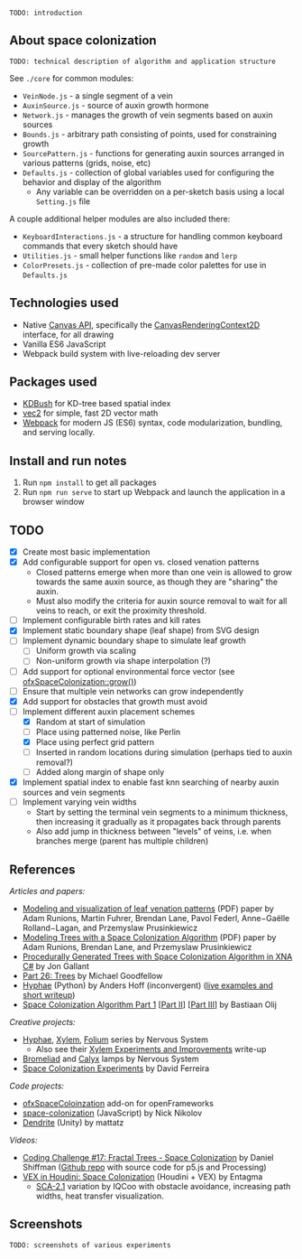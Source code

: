 ```
TODO: introduction
```

## About space colonization

```
TODO: technical description of algorithm and application structure
```

See `./core` for common modules:
* `VeinNode.js` - a single segment of a vein
* `AuxinSource.js` - source of auxin growth hormone
* `Network.js` - manages the growth of vein segments based on auxin sources
* `Bounds.js` - arbitrary path consisting of points, used for constraining growth
* `SourcePattern.js` - functions for generating auxin sources arranged in various patterns (grids, noise, etc)
* `Defaults.js` - collection of global variables used for configuring the behavior and display of the algorithm
  * Any variable can be overridden on a per-sketch basis using a local `Setting.js` file

A couple additional helper modules are also included there:
* `KeyboardInteractions.js` - a structure for handling common keyboard commands that every sketch should have
* `Utilities.js` - small helper functions like `random` and `lerp`
* `ColorPresets.js` - collection of pre-made color palettes for use in `Defaults.js`

## Technologies used
* Native [Canvas API](https://developer.mozilla.org/en-US/docs/Web/API/Canvas_API), specifically the [CanvasRenderingContext2D](https://developer.mozilla.org/en-US/docs/Web/API/CanvasRenderingContext2D) interface, for all drawing
* Vanilla ES6 JavaScript
* Webpack build system with live-reloading dev server

## Packages used
* [KDBush](https://www.npmjs.com/package/kdbush) for KD-tree based spatial index
* [vec2](https://www.npmjs.com/package/vec2) for simple, fast 2D vector math
* [Webpack](https://webpack.js.org/) for modern JS (ES6) syntax, code modularization, bundling, and serving locally.

## Install and run notes
1. Run `npm install` to get all packages
2. Run `npm run serve` to start up Webpack and launch the application in a browser window

## TODO
- [X] Create most basic implementation
- [X] Add configurable support for open vs. closed venation patterns
  * Closed patterns emerge when more than one vein is allowed to grow towards the same auxin source, as though they are "sharing" the auxin.
  * Must also modify the criteria for auxin source removal to wait for all veins to reach, or exit the proximity threshold.
- [ ] Implement configurable birth rates and kill rates
- [X] Implement static boundary shape (leaf shape) from SVG design
- [ ] Implement dynamic boundary shape to simulate leaf growth
  - [ ] Uniform growth via scaling
  - [ ] Non-uniform growth via shape interpolation (?)
- [ ] Add support for optional environmental force vector (see [ofxSpaceColonization::grow()](https://github.com/edap/ofxSpaceColonization/blob/master/src/ofxSpaceColonization.cpp#L97-L101))
- [ ] Ensure that multiple vein networks can grow independently
- [X] Add support for obstacles that growth must avoid
- [ ] Implement different auxin placement schemes
  - [X] Random at start of simulation
  - [ ] Place using patterned noise, like Perlin
  - [X] Place using perfect grid pattern
  - [ ] Inserted in random locations during simulation (perhaps tied to auxin removal?)
  - [ ] Added along margin of shape only
- [X] Implement spatial index to enable fast knn searching of nearby auxin sources and vein segments
- [ ] Implement varying vein widths
  * Start by setting the terminal vein segments to a minimum thickness, then increasing it gradually as it propagates back through parents
  * Also add jump in thickness between "levels" of veins, i.e. when branches merge (parent has multiple children)

## References
_Articles and papers:_
* [Modeling and visualization of leaf venation patterns](http://algorithmicbotany.org/papers/venation.sig2005.pdf) (PDF) paper by Adam Runions, Martin Fuhrer, Brendan Lane, Pavol Federl, Anne−Gaëlle Rolland−Lagan, and Przemyslaw Prusinkiewicz
* [Modeling Trees with a Space Colonization Algorithm](http://algorithmicbotany.org/papers/colonization.egwnp2007.large.pdf) (PDF) paper by Adam Runions, Brendan Lane, and Przemyslaw Prusinkiewicz
* [Procedurally Generated Trees with Space Colonization Algorithm in XNA C#](http://www.jgallant.com/procedurally-generating-trees-with-space-colonization-algorithm-in-xna/) by Jon Gallant
* [Part 26: Trees](http://www.sea-of-memes.com/LetsCode26/LetsCode26.html) by Michael Goodfellow
* [Hyphae](https://github.com/inconvergent/hyphae) (Python) by Anders Hoff (inconvergent) ([live examples and short writeup](https://inconvergent.net/generative/hyphae/))
* [Space Colonization Algorithm Part 1](https://bastiaanolij.blogspot.com/2014/12/space-colonization-algorithm-part-1.html) [[Part II](https://bastiaanolij.blogspot.com/2014/12/space-colonization-algorithm-part-2.html)] [[Part III](https://bastiaanolij.blogspot.com/2015/01/space-colonization-algorithm-part-3.html)] by Bastiaan Olij

_Creative projects:_
* [Hyphae](https://n-e-r-v-o-u-s.com/shop/line.php?code=8), [Xylem](https://n-e-r-v-o-u-s.com/shop/line.php?code=6), [Folium](https://n-e-r-v-o-u-s.com/blog/?p=3983) series by Nervous System
  * Also see their [Xylem Experiments and Improvements](https://n-e-r-v-o-u-s.com/blog/?p=1218) write-up
* [Bromeliad](https://n-e-r-v-o-u-s.com/shop/product.php?code=286) and [Calyx](https://n-e-r-v-o-u-s.com/shop/product.php?code=285&search=download) lamps by Nervous System
* [Space Colonization Experiments](https://www.youtube.com/watch?v=D9Z3jJ87kzg) by David Ferreira

_Code projects:_
* [ofxSpaceColoinzation](https://github.com/edap/ofxSpaceColonization) add-on for openFrameworks
* [space-colonization](https://github.com/nicknikolov/space-colonization) (JavaScript) by Nick Nikolov
* [Dendrite](https://github.com/mattatz/Dendrite) (Unity) by mattatz

_Videos:_
* [Coding Challenge #17: Fractal Trees - Space Colonization](https://www.youtube.com/watch?v=kKT0v3qhIQY) by Daniel Shiffman ([Github repo](https://github.com/CodingTrain/website/tree/master/CodingChallenges/CC_017_SpaceColonizer) with source code for p5.js and Processing)
* [VEX in Houdini: Space Colonization](https://vimeo.com/231315378) (Houdini + VEX) by Entagma
  * [SCA-2.1](https://vimeo.com/252447953) variation by IQCoo with obstacle avoidance, increasing path widths, heat transfer visualization.

## Screenshots

```
TODO: screenshots of various experiments
```